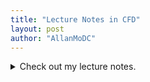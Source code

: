 ```yaml
---
title: "Lecture Notes in CFD"
layout: post
author: "AllanMoDC"
---
```

<details>
<summary markdown="span">Check out my lecture notes.</summary>
<p>
<iframe src="https://allanmodc.github.io/cfd" onload='javascript:(function(o){o.style.height=o.contentWindow.document.body.scrollHeight+"px";}(this));'  style="height:100%;width:100%;border:none;" frameborder="0" scrolling="yes"></iframe>
</p>
</details>
